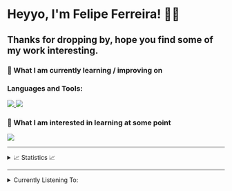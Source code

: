 # Heyyo, I'm Felipe Ferreira! 👋👋

## Thanks for dropping by, hope you find some of my work interesting.

### 📖 What I am currently learning / improving on

### Languages and Tools:

<p align="left">
  <a href="https://skillicons.dev">
    <img src="https://skillicons.dev/icons?i=c,cpp,cs,dotnet,java,py,mysql,html,css,js,ts" />
    <img src="https://skillicons.dev/icons?i=vscode,eclipse,idea,git,github,figma" />
  </a>
</p>

### 👾 What I am interested in learning at some point

<p align="left">
  <a href="https://skillicons.dev">
    <img src="https://skillicons.dev/icons?i=aws,azure,gcp,bots,firebase,docker,kotlin,swift,flutter,ruby,nginx,nodejs," />
  </a>
</p>

---
<details>
  <summary>📈 Statistics 📈</summary>

<!-- ![Visitor Count](https://komarev.com/ghpvc/?username=LuisFelipeFrancisco&label=Visitors&style=for-the-badge) -->
<img src="https://github-readme-stats.vercel.app/api?username=LuisFelipeFrancisco&show_icons=true&theme=github_dark&hide_border=true" />
<img src="https://github-readme-streak-stats.herokuapp.com/?user=LuisFelipeFrancisco&theme=github-dark-blue&hide_border=true" />
<img src="https://github-readme-activity-graph.cyclic.app/graph?username=LuisFelipeFrancisco&theme=react-dark&hide_border=true&color=58A6FF&line=58A6FF" />
<img src="https://github-readme-stats.vercel.app/api/top-langs/?username=LuisFelipeFrancisco&layout=compact&hide=c,c%2B%2B,powershell&line_height=20&title_color=FFFFFF&icon_color=FFFFFF&text_color=FFFFFF&bg_color=0D1117&hide_border=true" />
</details>

---

<details>
<summary>Currently Listening To: </summary>
<a href="https://www.data-card-for-spotify.com/card?user_id=trunkios">
    <img src="https://www.data-card-for-spotify.com/api/card?user_id=trunkios&hide_title=1" alt="Data Card for Spotify">
</a>
</details>

